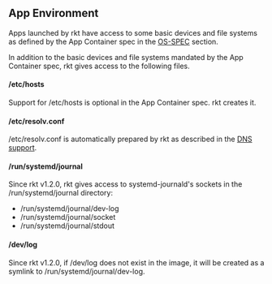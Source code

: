 ## App Environment

Apps launched by rkt have access to some basic devices and file systems as defined by the App Container spec in the [OS-SPEC](https://github.com/appc/spec/blob/master/spec/OS-SPEC.md) section.

In addition to the basic devices and file systems mandated by the App Container spec, rkt gives access to the following files.

#### /etc/hosts

Support for /etc/hosts is optional in the App Container spec. rkt creates it.

#### /etc/resolv.conf

/etc/resolv.conf is automatically prepared by rkt as described in the [DNS support](networking/dns.md).

#### /run/systemd/journal

Since rkt v1.2.0, rkt gives access to systemd-journald's sockets in the /run/systemd/journal directory:
- /run/systemd/journal/dev-log
- /run/systemd/journal/socket
- /run/systemd/journal/stdout

#### /dev/log

Since rkt v1.2.0, if /dev/log does not exist in the image, it will be created as a symlink to /run/systemd/journal/dev-log.
